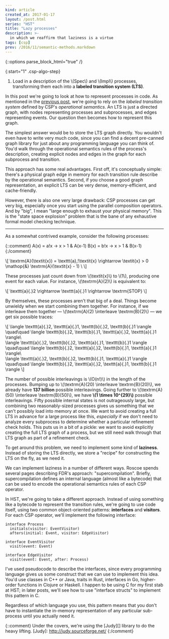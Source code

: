 ```yaml
---
kind: article
created_at: 2017-01-17
layout: /post.html
series: "HST"
title: "Lazy processes"
description: >-
  in which we reaffirm that laziness is a virtue
tags: [csp]
prev: /2016/11/semantic-methods.markdown
---
```


{::options parse_block_html="true" /}

<script type="text/x-mathjax-config">
MathJax.Hub.Config({
  TeX: {
    Macros: {
      interleavesym: "|\\mkern-2mu|\\mkern-2mu|",
      interleave: "\\mathrel{\\interleavesym}",
    }
  }
});
</script>

{:start="1" .csp-algo-step}
  1. Load in a description of the \\(Spec\\) and \\(Impl\\) processes,
     transforming them each into a **labeled transition system (LTS)**.

In this post we're going to look at how to represent processes in code.  As
mentioned in the [previous post][semantic methods], we're going to rely on the
*labeled transition system* defined by CSP's *operational semantics*.  An LTS is
just a directed graph, with nodes representing processes and subprocesses, and
edges representing events.  Our question then becomes how to represent this
graph.

[semantic methods]: /2016/11/semantic-methods/

The simplest answer would be to store the LTS graph directly.  You wouldn't even
have to write very much code, since you can find a decent pre-canned graph
library for just about any programming language you can think of.  You'd walk
through the operational semantics rules of the process's description, creating
explicit nodes and edges in the graph for each subprocess and transition.

This approach has some real advantages.  First off, it's conceptually simple:
there's a physical graph edge in memory for each transition rule describe by the
operational semantics.  Second, if you choose a good graph representation, an
explicit LTS can be very dense, memory-efficient, and cache-friendly.

However, there is also one very large drawback: CSP processes can get very big,
especially once you start using the parallel composition operators.  And by
"big", I mean "large enough to exhaust your physical memory".  This is the
"state space explosion" problem that is the bane of any exhaustive formal model
checking technique.

<hr class="jump">

As a somewhat contrived example, consider the following processes:

{::comment}
A(x) = a!x -> x > 1 & A(x-1)
B(x) = b!x -> x > 1 & B(x-1)
{:/comment}

\\[
\textrm{A}(\textit{x}) =
  \texttt{a}\,!\textit{x} \rightarrow \textit{x} > 0 \mathop{\&}
  \textrm{A}(\textit{x} - 1) \\
\\]

These processes just count down from \\(\textit{x}\\) to \\(1\\), producing one
event for each value.  For instance, \\(\textrm{A}(2)\\) is equivalent to:

\\[
  \texttt{a}{.}2 \rightarrow \texttt{a}{.}1 \rightarrow \textrm{STOP}
\\]

By themselves, these processes aren't that big of a deal.  Things become
unwieldy when we start combining them together.  For instance, if we interleave
them together — \\(\textrm{A}(2) \interleave \textrm{B}(2)\\) — we get six
possible traces:

\\[
\langle \texttt{a}{.}2, \texttt{a}{.}1, \texttt{b}{.}2, \texttt{b}{.}1 \rangle \quad\quad
\langle \texttt{b}{.}2, \texttt{b}{.}1, \texttt{a}{.}2, \texttt{a}{.}1 \rangle\\\
\langle \texttt{a}{.}2, \texttt{b}{.}2, \texttt{a}{.}1, \texttt{b}{.}1 \rangle \quad\quad
\langle \texttt{b}{.}2, \texttt{a}{.}2, \texttt{b}{.}1, \texttt{a}{.}1 \rangle\\\
\langle \texttt{a}{.}2, \texttt{b}{.}2, \texttt{b}{.}1, \texttt{a}{.}1 \rangle \quad\quad
\langle \texttt{b}{.}2, \texttt{a}{.}2, \texttt{a}{.}1, \texttt{b}{.}1 \rangle
\\]

The number of possible interleavings is \\(O(n!)\\) in the length of the
processes.  Bumping up to \\(\textrm{A}(20) \interleave \textrm{B}(20)\\), we
already have **137 billion** possible interleavings.  Going further to
\\(\textrm{A}(50) \interleave \textrm{B}(50)\\), we have **\\(1 \times
10^{29}\\)** possible interleavings.  Fifty possible internal states is not
outrageously large, but combining two reasonably-sized processes gives us
something that we can't possibly load into memory at once.  We want to avoid
creating a full LTS in advance for a large process like this, *especially* if we
don't need to analyze every subprocess to determine whether a particular
refinement check holds.  This puts us in a bit of a pickle: we want to avoid
explicitly creating the full LTS graph of a process, but we still need walk
through that LTS graph as part of a refinement check.

To get around this problem, we need to implement some kind of **laziness**.
Instead of storing the LTS directly, we store a "recipe" for constructing the
LTS on the fly, as we need it.

We can implement laziness in a number of different ways.  Roscoe spends several
pages describing FDR's approach: "supercompilation".  Briefly, supercompilation
defines an internal language (almost like a bytecode) that can be used to encode
the operational semantics rules of each CSP operator.

In HST, we're going to take a different approach.  Instead of using something
like a bytecode to represent the transition rules, we're going to use code
itself, using two common object-oriented patterns: **interfaces** and
**visitors**.  For each CSP operator, we'll implement the following interface:

    interface Process
      initials(visitor: EventVisitor)
      afters(initial: Event, visitor: EdgeVisitor)

    interface EventVisitor
      visit(event: Event)

    interface EdgeVisitor
      visit(event: Event, after: Process)

I've used pseudocode to describe the interfaces, since every programming
language gives us some construct that we can use to implement this idea.  You'd
use classes in C++ or Java, traits in Rust, interfaces in Go, higher-order
functions in Clojure or Haskell.  I happen to be using C for my first stab at
HST; in later posts, we'll see how to use "interface structs" to implement this
pattern in C.

Regardless of which language you use, this pattern means that you don't have to
instantiate the in-memory representation of any particular sub-process until you
actually need it.



{::comment}
Under the covers, we're using the [Judy][] library to do the heavy lifting.
[Judy]: http://judy.sourceforge.net/
{:/comment}
